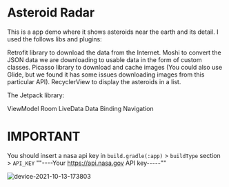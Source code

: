 # Asteroid Radar

This is a app demo where it shows asteroids near the earth and its detail. 
I used the follows libs and plugins:

Retrofit library to download the data from the Internet.
Moshi to convert the JSON data we are downloading to usable data in the form of custom classes.
Picasso library to download and cache images (You could also use Glide, but we found it has some issues downloading images from this particular API).
RecyclerView to display the asteroids in a list.

The Jetpack library:

ViewModel
Room
LiveData
Data Binding
Navigation


# IMPORTANT
You should insert a nasa api key in `build.gradle(:app)` > `buildType` section >  `API_KEY`  "\"----Your https://api.nasa.gov API key-----\""

![device-2021-10-13-173803](https://user-images.githubusercontent.com/9206032/137209964-142dc9f5-0d75-4af3-a30b-cbb06c26875f.gif)



